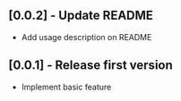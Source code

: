 ## [0.0.2] - Update README

* Add usage description on README

## [0.0.1] - Release first version

* Implement basic feature
